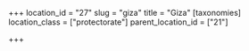 +++
location_id = "27"
slug = "giza"
title = "Giza"
[taxonomies]
location_class = ["protectorate"]
parent_location_id = ["21"]

+++



